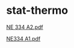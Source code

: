 # stat-thermo
[NE 334 A2.pdf](https://github.com/user-attachments/files/17783542/NE.334.Assignment.2.Final.-.Matthew.Athanasopoulos.pdf)

[NE334 A1.pdf](https://github.com/user-attachments/files/17783544/NE334.A1.pdf)
